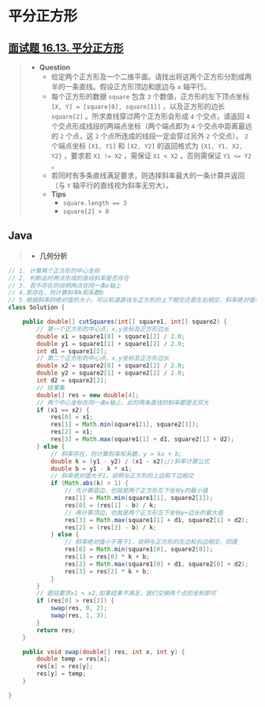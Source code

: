 # 平分正方形

## [面试题 16.13. 平分正方形](https://leetcode.cn/problems/bisect-squares-lcci/)

> - **Question**
>   - 给定两个正方形及一个二维平面。请找出将这两个正方形分割成两半的一条直线。假设正方形顶边和底边与 `x` 轴平行。
>   - 每个正方形的数据 `square` 包含 `3` 个数值，正方形的左下顶点坐标 `[X, Y] = [square[0], square[1]]` ，以及正方形的边长 `square[2]` 。所求直线穿过两个正方形会形成 `4` 个交点，请返回 `4` 个交点形成线段的两端点坐标（两个端点即为 `4` 个交点中距离最远的 `2` 个点，这 `2` 个点所连成的线段一定会穿过另外 `2` 个交点）。 `2` 个端点坐标 `[X1, Y1]` 和 `[X2, Y2]` 的返回格式为 `{X1, Y1, X2, Y2}` ，要求若 `X1 != X2` ，需保证 `X1 < X2` ，否则需保证 `Y1 <= Y2` 。
>   - 若同时有多条直线满足要求，则选择斜率最大的一条计算并返回（与 `Y` 轴平行的直线视为斜率无穷大）。
>   - **Tips**
>     - `square.length == 3`
>     - `square[2] > 0`

## Java

> - **几何分析**

```java
// 1. 计算两个正方形的中心坐标
// 2. 判断此时两点形成的直线斜率是否存在
// 3. 若不存在则说明两点在同一条x轴上
// 4.若存在，则计算斜率k和系数b
// 5.根据斜率的绝对值的大小，可以知道直线与正方形的上下相交还是左右相交，斜率绝对值小于等于1，左右相交，斜率等于1就是对角线，既是上下相交又左右相交，随便放哪边计算都行
class Solution {

    public double[] cutSquares(int[] square1, int[] square2) {
        // 第一个正方形的中心点，x,y坐标及正方形边长
        double x1 = square1[0] + square1[2] / 2.0;
        double y1 = square1[1] + square1[2] / 2.0;
        int d1 = square1[2];
        // 第二个正方形的中心点，x,y坐标及正方形边长
        double x2 = square2[0] + square2[2] / 2.0;
        double y2 = square2[1] + square2[2] / 2.0;
        int d2 = square2[2];
        // 结果集
        double[] res = new double[4];
        // 两个中心坐标在同一条x轴上，此时两条直线的斜率都是无穷大
        if (x1 == x2) {
            res[0] = x1;
            res[1] = Math.min(square1[1], square2[1]);
            res[2] = x1;
            res[3] = Math.max(square1[1] + d1, square2[1] + d2);
        } else {
            // 斜率存在，则计算斜率和系数，y = kx + b;
            double k = (y1 - y2) / (x1 - x2);//斜率计算公式
            double b = y1 - k * x1;
            // 斜率绝对值大于1，说明与正方形的上边和下边相交
            if (Math.abs(k) > 1) {
                // 先计算底边，也就是两个正方形左下坐标y的最小值
                res[1] = Math.min(square1[1], square2[1]);
                res[0] = (res[1] - b) / k;
                // 再计算顶边，也就是两个正方形左下坐标y+边长的最大值
                res[3] = Math.max(square1[1] + d1, square2[1] + d2);
                res[2] = (res[3] - b) / k;
            } else {
                // 斜率绝对值小于等于1，说明与正方形的左边和右边相交，同理
                res[0] = Math.min(square1[0], square2[0]);
                res[1] = res[0] * k + b;
                res[2] = Math.max(square1[0] + d1, square2[0] + d2);
                res[3] = res[2] * k + b;
            }
        }
        // 题目要求x1 < x2,如果结果不满足，我们交换两个点的坐标即可
        if (res[0] > res[2]) {
            swap(res, 0, 2);
            swap(res, 1, 3);
        }
        return res;
    }

    public void swap(double[] res, int x, int y) {
        double temp = res[x];
        res[x] = res[y];
        res[y] = temp;
    }

}
```
